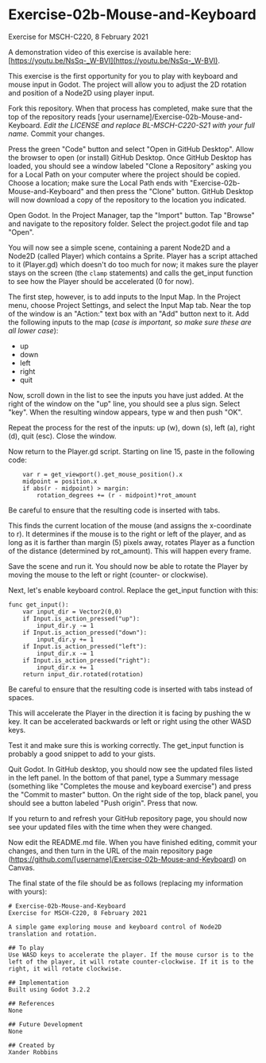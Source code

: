 # Exercise-02b-Mouse-and-Keyboard

Exercise for MSCH-C220, 8 February 2021

A demonstration video of this exercise is available here: [https://youtu.be/NsSq-_W-BVI](https://youtu.be/NsSq-_W-BVI).

This exercise is the first opportunity for you to play with keyboard and mouse input in Godot. The project will allow you to adjust the 2D rotation and position of a Node2D using player input. 

Fork this repository. When that process has completed, make sure that the top of the repository reads [your username]/Exercise-02b-Mouse-and-Keyboard. *Edit the LICENSE and replace BL-MSCH-C220-S21 with your full name.* Commit your changes.

Press the green "Code" button and select "Open in GitHub Desktop". Allow the browser to open (or install) GitHub Desktop. Once GitHub Desktop has loaded, you should see a window labeled "Clone a Repository" asking you for a Local Path on your computer where the project should be copied. Choose a location; make sure the Local Path ends with "Exercise-02b-Mouse-and-Keyboard" and then press the "Clone" button. GitHub Desktop will now download a copy of the repository to the location you indicated.

Open Godot. In the Project Manager, tap the "Import" button. Tap "Browse" and navigate to the repository folder. Select the project.godot file and tap "Open".

You will now see a simple scene, containing a parent Node2D and a Node2D (called Player) which contains a Sprite. Player has a script attached to it (Player.gd) which doesn't do too much for now; it makes sure the player stays on the screen (the `clamp` statements) and calls the get_input function to see how the Player should be accelerated (0 for now).

The first step, however, is to add inputs to the Input Map. In the Project menu, choose Project Settings, and select the Input Map tab. Near the top of the window is an "Action:" text box with an "Add" button next to it. Add the following inputs to the map (*case is important, so make sure these are all lower case*):

 * up
 * down
 * left
 * right
 * quit

Now, scroll down in the list to see the inputs you have just added. At the right of the window on the "up" line, you should see a plus sign. Select "key". When the resulting window appears, type w and then push "OK".

Repeat the process for the rest of the inputs: up (w), down (s), left (a), right (d), quit (esc). Close the window.

Now return to the Player.gd script. Starting on line 15, paste in the following code:
```
	var r = get_viewport().get_mouse_position().x
	midpoint = position.x
	if abs(r - midpoint) > margin:
		rotation_degrees += (r - midpoint)*rot_amount
```

Be careful to ensure that the resulting code is inserted with tabs.

This finds the current location of the mouse (and assigns the x-coordinate to r). It determines if the mouse is to the right or left of the player, and as long as it is farther than margin (5) pixels away, rotates Player as a function of the distance (determined by rot_amount). This will happen every frame.

Save the scene and run it. You should now be able to rotate the Player by moving the mouse to the left or right (counter- or clockwise).

Next, let's enable keyboard control. Replace the get_input function with this:

```
func get_input():
	var input_dir = Vector2(0,0)
	if Input.is_action_pressed("up"):
		input_dir.y -= 1
	if Input.is_action_pressed("down"):
		input_dir.y += 1
	if Input.is_action_pressed("left"):
		input_dir.x -= 1
	if Input.is_action_pressed("right"):
		input_dir.x += 1
	return input_dir.rotated(rotation)
```

Be careful to ensure that the resulting code is inserted with tabs instead of spaces.

This will accelerate the Player in the direction it is facing by pushing the w key. It can be accelerated backwards or left or right using the other WASD keys.

Test it and make sure this is working correctly. The get_input function is probably a good snippet to add to your gists.

Quit Godot. In GitHub desktop, you should now see the updated files listed in the left panel. In the bottom of that panel, type a Summary message (something like "Completes the mouse and keyboard exercise") and press the "Commit to master" button. On the right side of the top, black panel, you should see a button labeled "Push origin". Press that now.

If you return to and refresh your GitHub repository page, you should now see your updated files with the time when they were changed.

Now edit the README.md file. When you have finished editing, commit your changes, and then turn in the URL of the main repository page (https://github.com/[username]/Exercise-02b-Mouse-and-Keyboard) on Canvas.

The final state of the file should be as follows (replacing my information with yours):
```
# Exercise-02b-Mouse-and-Keyboard
Exercise for MSCH-C220, 8 February 2021

A simple game exploring mouse and keyboard control of Node2D translation and rotation.

## To play
Use WASD keys to accelerate the player. If the mouse cursor is to the left of the player, it will rotate counter-clockwise. If it is to the right, it will rotate clockwise.

## Implementation
Built using Godot 3.2.2

## References
None

## Future Development
None

## Created by 
Xander Robbins

```
